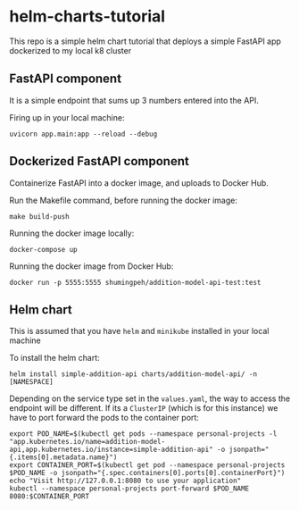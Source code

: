 # helm-charts-tutorial
This repo is a simple helm chart tutorial that deploys a simple FastAPI app dockerized to my local k8 cluster

## FastAPI component
It is a simple endpoint that sums up 3 numbers entered into the API.

Firing up in your local machine:
```
uvicorn app.main:app --reload --debug
```

## Dockerized FastAPI component
Containerize FastAPI into a docker image, and uploads to Docker Hub.

Run the Makefile command, before running the docker image:
```
make build-push
```

Running the docker image locally:
```
docker-compose up
```

Running the docker image from Docker Hub:
```
docker run -p 5555:5555 shumingpeh/addition-model-api-test:test
```

## Helm chart
This is assumed that you have `helm` and `minikube` installed in your local machine

To install the helm chart:
```
helm install simple-addition-api charts/addition-model-api/ -n [NAMESPACE]
```

Depending on the service type set in the `values.yaml`, the way to access the endpoint will be different. If its a `ClusterIP` (which is for this instance) we have to port forward the pods to the container port:
```
export POD_NAME=$(kubectl get pods --namespace personal-projects -l "app.kubernetes.io/name=addition-model-api,app.kubernetes.io/instance=simple-addition-api" -o jsonpath="{.items[0].metadata.name}")
export CONTAINER_PORT=$(kubectl get pod --namespace personal-projects $POD_NAME -o jsonpath="{.spec.containers[0].ports[0].containerPort}")
echo "Visit http://127.0.0.1:8080 to use your application"
kubectl --namespace personal-projects port-forward $POD_NAME 8080:$CONTAINER_PORT
```

